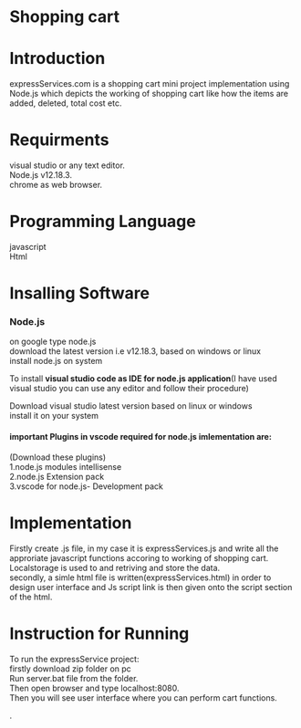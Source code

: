 # Shopping cart
# Introduction
 expressServices.com is a shopping cart mini project implementation using Node.js which depicts the working of shopping cart like how the items are added, deleted, total cost etc.

# Requirments
visual studio or any text editor. <br>
Node.js v12.18.3.<br>
chrome as web browser.

# Programming Language
javascript <br>
Html

# Insalling Software 
### Node.js<br>
on google type node.js<br>
download the latest version i.e v12.18.3, based on windows or linux <br>
install node.js on system<br>

To install <b>visual studio code as IDE for node.js application</b>(I have used visual studio you can use any editor and follow their procedure)<br>

Download visual studio latest version based on linux or windows<br>
install it on your system<br>
#### important Plugins in vscode required for node.js  imlementation are:<br>
(Download these plugins)<br>
1.node.js modules intellisense<br>
2.node.js Extension pack<br>
3.vscode for node.js- Development pack<br>


# Implementation
 Firstly create .js file, in my case it is expressServices.js and write all the approriate javascript functions accoring to working of shopping cart.<br>
 Localstorage is used to and retriving and store the data.<br>
 secondly, a simle  html file is written(expressServices.html) in order to design user interface and Js script  link is then given onto the script section of the html.<br>
 
 # Instruction for Running
 To run the expressService project:<br>
 firstly download zip folder on pc<br>
 Run server.bat file from the folder.<br>
 Then open browser and type localhost:8080.<br>
 Then you will see user interface  where you can perform cart functions.<br>

.




















